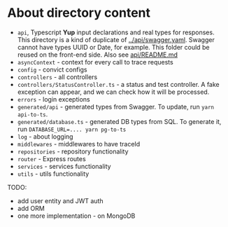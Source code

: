 # About directory content

- `api`, Typescript **Yup** input declarations and real types for responses.
  This directory is a kind of duplicate of [../api/swagger.yaml](../api/swagger.yaml). Swagger
  cannot have types UUID or Date, for example. This folder could be reused on the front-end side.
  Also see [api/README.md](api/README.md)
- `asyncContext` - context for every call to trace requests
- `config` - convict configs
- `controllers` - all controllers
- `controllers/StatusController.ts` - a status and test controller. A fake exception can appear, and we can check how it will be processed.
- `errors` - login exceptions
- `generated/api` - generated types from Swagger. To update, run `yarn api-to-ts`.
- `generated/database.ts` - generated DB types from SQL. To generate it, run `DATABASE_URL=.... yarn pg-to-ts`
- `log` - about logging
- `middlewares` - middlewares to have traceId
- `repositories` - repository functionality
- `router` - Express routes
- `services` - services functionality
- `utils` - utils functionality

TODO:
- add user entity and JWT auth
- add ORM
- one more implementation - on MongoDB